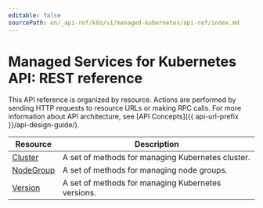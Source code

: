 ```yaml
---
editable: false
sourcePath: en/_api-ref/k8s/v1/managed-kubernetes/api-ref/index.md
---
```


# Managed Services for Kubernetes API: REST reference
This API reference is organized by resource. Actions are performed by sending HTTP requests to resource URLs or making RPC calls. For more information about API architecture, see [API Concepts]({{ api-url-prefix }}/api-design-guide/).

Resource | Description
--- | ---
[Cluster](Cluster/index.md) | A set of methods for managing Kubernetes cluster.
[NodeGroup](NodeGroup/index.md) | A set of methods for managing node groups.
[Version](Version/index.md) | A set of methods for managing Kubernetes versions.